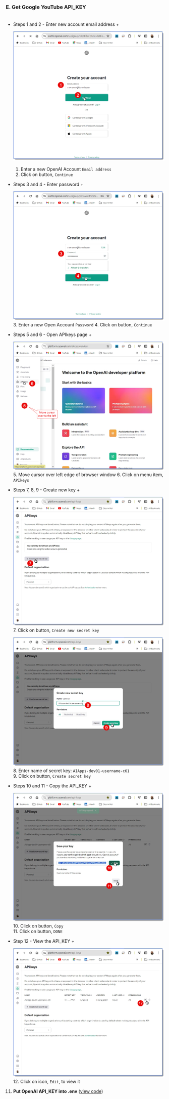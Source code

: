 

### E. Get Google YouTube API_KEY   <br><br> 

 + Steps 1 and 2 - Enter new account email address +

    ![](./assets/IMGs/04/OpenAI-Keys/d61-04-07_OpenAI-Key_u40216.2.png)
    1. Enter a new OpenAI Account `Email address`
    2. Click on button, `Continue`

 + Steps 3 and 4 - Enter password +

    ![](./assets/IMGs/04/OpenAI-Keys/d61-04-06_OpenAI-Key_u40216.2.png)
    3. Enter a new Open Account `Password`
    4. Click on button, `Continue`
    
 + Steps 5 and 6 - Open APIkeys page +

    ![](./assets/IMGs/04/OpenAI-Keys/d61-04-05_OpenAI-Key_u40216.2.png)
    5. Move cursor over left edge of browser window
    6. Click on menu item, `APIkeys`

 + Steps 7, 8, 9 - Create new key +

    ![](./assets/IMGs/04/OpenAI-Keys/d61-04-04_OpenAI-Key_u40216.2.png)
    7. Click on button, `Create new secret key`    

    ![](./assets/IMGs/04/OpenAI-Keys/d61-04-03_OpenAI-Key_u40216.2.png)
    8. Enter name of secret key: `AIApps-dev01-username-c61`    
    9. Click on button, `Create secret key`   

 + Steps 10 and 11 - Copy the API_KEY +

    ![](./assets/IMGs/04/OpenAI-Keys/d61-04-02_OpenAI-Key_u40216.2.png)
    10. Click on button, `Copy`    
    11. Click on button, `DONE` 

 + Step 12 - View the API_KEY +

    ![](./assets/IMGs/04/OpenAI-Keys/d61-04-01_OpenAI-Key_u40216.2.png)
    12. Click on icon, `Edit`, to view it   
    
11. **Put OpenAI API_KEY into .env**     ([view code](setup/d61_llm-comments-db-app/d61-01_build-log.md?id=g16)) 
